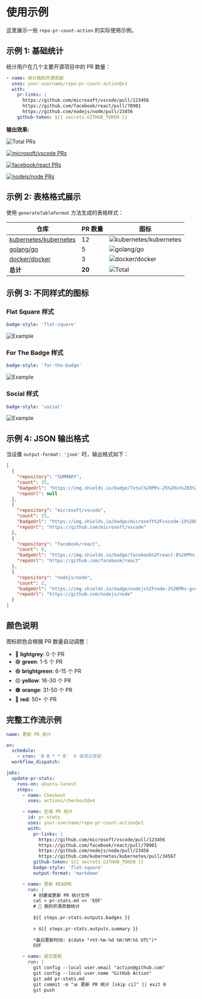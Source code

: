 # 使用示例

这里展示一些 `repo-pr-count-action` 的实际使用示例。

## 示例 1: 基础统计

统计用户在几个主要开源项目中的 PR 数量：

```yaml
- name: 统计我的开源贡献
  uses: your-username/repo-pr-count-action@v1
  with:
    pr-links: |
      https://github.com/microsoft/vscode/pull/123456
      https://github.com/facebook/react/pull/78901
      https://github.com/nodejs/node/pull/23456
    github-token: ${{ secrets.GITHUB_TOKEN }}
```

**输出效果:**

![Total PRs](https://img.shields.io/badge/Total%20PRs-25%20in%203%20repos-yellow?style=flat)

[![microsoft/vscode PRs](https://img.shields.io/badge/microsoft%2Fvscode-15%20PRs-brightgreen?style=flat)](https://github.com/microsoft/vscode)

[![facebook/react PRs](https://img.shields.io/badge/facebook%2Freact-8%20PRs-brightgreen?style=flat)](https://github.com/facebook/react)

[![nodejs/node PRs](https://img.shields.io/badge/nodejs%2Fnode-2%20PRs-green?style=flat)](https://github.com/nodejs/node)

## 示例 2: 表格格式展示

使用 `generateTableFormat` 方法生成的表格样式：

| 仓库 | PR 数量 | 图标 |
|------|---------|------|
| [kubernetes/kubernetes](https://github.com/kubernetes/kubernetes) | 12 | ![kubernetes/kubernetes](https://img.shields.io/badge/kubernetes%2Fkubernetes-12%20PRs-brightgreen?style=flat) |
| [golang/go](https://github.com/golang/go) | 5 | ![golang/go](https://img.shields.io/badge/golang%2Fgo-5%20PRs-green?style=flat) |
| [docker/docker](https://github.com/docker/docker) | 3 | ![docker/docker](https://img.shields.io/badge/docker%2Fdocker-3%20PRs-green?style=flat) |
| **总计** | **20** | ![Total](https://img.shields.io/badge/Total%20PRs-20%20in%203%20repos-yellow?style=flat) |

## 示例 3: 不同样式的图标

### Flat Square 样式
```yaml
badge-style: 'flat-square'
```
![Example](https://img.shields.io/badge/example-10%20PRs-brightgreen?style=flat-square)

### For The Badge 样式
```yaml
badge-style: 'for-the-badge'
```
![Example](https://img.shields.io/badge/example-10%20PRs-brightgreen?style=for-the-badge)

### Social 样式
```yaml
badge-style: 'social'
```
![Example](https://img.shields.io/badge/example-10%20PRs-brightgreen?style=social)

## 示例 4: JSON 输出格式

当设置 `output-format: 'json'` 时，输出格式如下：

```json
[
  {
    "repository": "SUMMARY",
    "count": 25,
    "badgeUrl": "https://img.shields.io/badge/Total%20PRs-25%20in%203%20repos-yellow?style=flat",
    "repoUrl": null
  },
  {
    "repository": "microsoft/vscode",
    "count": 15,
    "badgeUrl": "https://img.shields.io/badge/microsoft%2Fvscode-15%20PRs-brightgreen?style=flat",
    "repoUrl": "https://github.com/microsoft/vscode"
  },
  {
    "repository": "facebook/react",
    "count": 8,
    "badgeUrl": "https://img.shields.io/badge/facebook%2Freact-8%20PRs-brightgreen?style=flat",
    "repoUrl": "https://github.com/facebook/react"
  },
  {
    "repository": "nodejs/node",
    "count": 2,
    "badgeUrl": "https://img.shields.io/badge/nodejs%2Fnode-2%20PRs-green?style=flat",
    "repoUrl": "https://github.com/nodejs/node"
  }
]
```

## 颜色说明

图标颜色会根据 PR 数量自动调整：

- 🔘 **lightgrey**: 0 个 PR
- 🟢 **green**: 1-5 个 PR  
- 🟢 **brightgreen**: 6-15 个 PR
- 🟡 **yellow**: 16-30 个 PR
- 🟠 **orange**: 31-50 个 PR
- 🔴 **red**: 50+ 个 PR

## 完整工作流示例

```yaml
name: 更新 PR 统计

on:
  schedule:
    - cron: '0 0 * * 0'  # 每周日更新
  workflow_dispatch:

jobs:
  update-pr-stats:
    runs-on: ubuntu-latest
    steps:
      - name: Checkout
        uses: actions/checkout@v4

      - name: 生成 PR 统计
        id: pr-stats
        uses: your-username/repo-pr-count-action@v1
        with:
          pr-links: |
            https://github.com/microsoft/vscode/pull/123456
            https://github.com/facebook/react/pull/78901
            https://github.com/nodejs/node/pull/23456
            https://github.com/kubernetes/kubernetes/pull/34567
          github-token: ${{ secrets.GITHUB_TOKEN }}
          badge-style: 'flat-square'
          output-format: 'markdown'

      - name: 更新 README
        run: |
          # 创建或更新 PR 统计文件
          cat > pr-stats.md << 'EOF'
          # 🚀 我的开源贡献统计
          
          ${{ steps.pr-stats.outputs.badges }}
          
          > ${{ steps.pr-stats.outputs.summary }}
          
          *最后更新时间: $(date "+%Y-%m-%d %H:%M:%S UTC")*
          EOF

      - name: 提交更新
        run: |
          git config --local user.email "action@github.com"
          git config --local user.name "GitHub Action"
          git add pr-stats.md
          git commit -m "📊 更新 PR 统计 [skip ci]" || exit 0
          git push
```